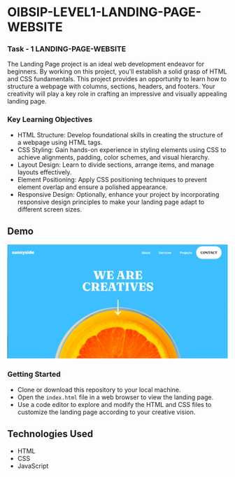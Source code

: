 # OIBSIP-LEVEL1-LANDING-PAGE-WEBSITE

### Task - 1 LANDING-PAGE-WEBSITE

The Landing Page project is an ideal web development endeavor for beginners. By working on this project, you'll establish a solid grasp of HTML and CSS fundamentals. This project provides an opportunity to learn how to structure a webpage with columns, sections, headers, and footers. Your creativity will play a key role in crafting an impressive and visually appealing landing page.

### Key Learning Objectives

- HTML Structure: Develop foundational skills in creating the structure of a webpage using HTML tags.
- CSS Styling: Gain hands-on experience in styling elements using CSS to achieve alignments, padding, color schemes, and visual hierarchy.
- Layout Design: Learn to divide sections, arrange items, and manage layouts effectively.
- Element Positioning: Apply CSS positioning techniques to prevent element overlap and ensure a polished appearance.
- Responsive Design: Optionally, enhance your project by incorporating responsive design principles to make your landing page adapt to different screen sizes.

## Demo

![](./screenshot/screenshot.png)

### Getting Started
- Clone or download this repository to your local machine.
- Open the ```index.html``` file in a web browser to view the landing page.
- Use a code editor to explore and modify the HTML and CSS files to customize the landing page according to your creative vision.

## Technologies Used

- HTML
- CSS
- JavaScript
